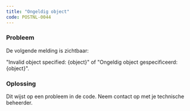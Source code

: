 ```yaml
---
title: "Ongeldig object"
code: POSTNL-0044
---
```


<div class="columnLayout single" data-layout="single">
<div class="cell normal" data-type="normal">
<div class="innerCell">
<p><h3>Probleem</h3></p><p>De volgende melding is zichtbaar:</p><p>"Invalid object specified: {object}" of "Ongeldig object gespecificeerd: {object}".</p><p><h3>Oplossing</h3></p><p>Dit wijst op een probleem in de code. Neem contact op met je technische beheerder.</p></div>
</div>
</div>